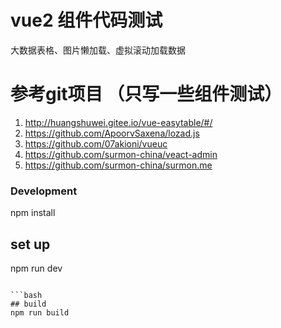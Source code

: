 # vue2 组件代码测试
大数据表格、图片懒加载、虚拟滚动加载数据 

# 参考git项目 （只写一些组件测试）
  1. http://huangshuwei.gitee.io/vue-easytable/#/
  2. https://github.com/ApoorvSaxena/lozad.js
  3. https://github.com/07akioni/vueuc
  4. https://github.com/surmon-china/veact-admin
  5. https://github.com/surmon-china/surmon.me
### Development
npm install

## set up
npm run dev
```

```bash
## build
npm run build
```

